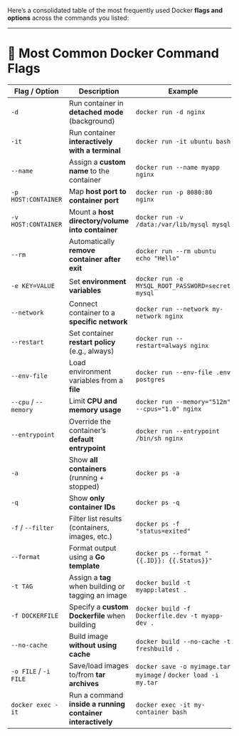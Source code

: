 Here’s a consolidated table of the most frequently used Docker **flags and options** across the commands you listed:

---

# 🚩 Most Common Docker Command Flags

| Flag / Option         | Description                                                | Example                                                        |
| --------------------- | ---------------------------------------------------------- | -------------------------------------------------------------- |
| `-d`                  | Run container in **detached mode** (background)            | `docker run -d nginx`                                          |
| `-it`                 | Run container **interactively with a terminal**            | `docker run -it ubuntu bash`                                   |
| `--name`              | Assign a **custom name** to the container                  | `docker run --name myapp nginx`                                |
| `-p HOST:CONTAINER`   | Map **host port to container port**                        | `docker run -p 8080:80 nginx`                                  |
| `-v HOST:CONTAINER`   | Mount a **host directory/volume into container**           | `docker run -v /data:/var/lib/mysql mysql`                     |
| `--rm`                | Automatically **remove container after exit**              | `docker run --rm ubuntu echo "Hello"`                          |
| `-e KEY=VALUE`        | Set **environment variables**                              | `docker run -e MYSQL_ROOT_PASSWORD=secret mysql`               |
| `--network`           | Connect container to a **specific network**                | `docker run --network my-network nginx`                        |
| `--restart`           | Set container **restart policy** (e.g., always)            | `docker run --restart=always nginx`                            |
| `--env-file`          | Load environment variables from a **file**                 | `docker run --env-file .env postgres`                          |
| `--cpu` / `--memory`  | Limit **CPU and memory usage**                             | `docker run --memory="512m" --cpus="1.0" nginx`                |
| `--entrypoint`        | Override the container’s **default entrypoint**            | `docker run --entrypoint /bin/sh nginx`                        |
| `-a`                  | Show **all containers** (running + stopped)                | `docker ps -a`                                                 |
| `-q`                  | Show **only container IDs**                                | `docker ps -q`                                                 |
| `-f` / `--filter`     | Filter list results (containers, images, etc.)             | `docker ps -f "status=exited"`                                 |
| `--format`            | Format output using a **Go template**                      | `docker ps --format "{{.ID}}: {{.Status}}"`                    |
| `-t TAG`              | Assign a **tag** when building or tagging an image         | `docker build -t myapp:latest .`                               |
| `-f DOCKERFILE`       | Specify a **custom Dockerfile** when building              | `docker build -f Dockerfile.dev -t myapp-dev .`                |
| `--no-cache`          | Build image **without using cache**                        | `docker build --no-cache -t freshbuild .`                      |
| `-o FILE` / `-i FILE` | Save/load images to/from **tar archives**                  | `docker save -o myimage.tar myimage` / `docker load -i my.tar` |
| `docker exec -it`     | Run a command **inside a running container interactively** | `docker exec -it my-container bash`                            |
